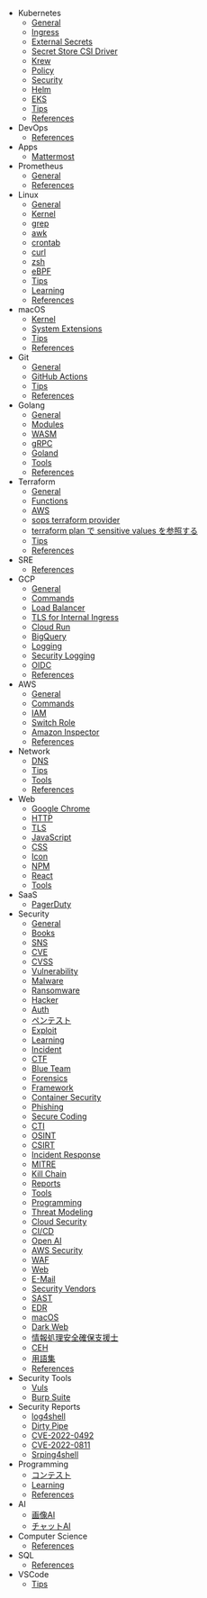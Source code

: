 - Kubernetes
  - [General](k8s/general.md)
  - [Ingress](k8s/ingress.md)
  - [External Secrets](k8s/external-secrets.md)
  - [Secret Store CSI Driver](k8s/secret-store-csi-driver.md)
  - [Krew](k8s/krew.md)
  - [Policy](k8s/policy.md)
  - [Security](k8s/security.md)
  - [Helm](k8s/helm.md)
  - [EKS](k8s/eks.md)
  - [Tips](k8s/tips.md)
  - [References](k8s/references.md)
- DevOps
  - [References](devops/references.md)
- Apps
  - [Mattermost](apps/mattermost.md)
- Prometheus
  - [General](prometheus/general.md)
  - [References](prometheus/references.md)
- Linux
  - [General](linux/general.md)
  - [Kernel](linux/kernel.md)
  - [grep](linux/grep.md)
  - [awk](linux/awk.md)
  - [crontab](linux/crontab.md)
  - [curl](linux/curl.md)
  - [zsh](linux/zsh.md)
  - [eBPF](linux/ebpf.md)
  - [Tips](linux/tips.md)
  - [Learning](linux/learning.md)
  - [References](linux/references.md)
- macOS
  - [Kernel](macos/kernel.md)
  - [System Extensions](macos/sext.md)
  - [Tips](macos/tips.md)
  - [References](macos/references.md)
- Git
  - [General](git/general.md)
  - [GitHub Actions](git/actions.md)
  - [Tips](git/tips.md)
  - [References](git/references.md)
- Golang
  - [General](golang/general.md)
  - [Modules](golang/modules.md)
  - [WASM](golang/wasm.md)
  - [gRPC](golang/grpc.md)
  - [Goland](golang/goland.md)
  - [Tools](golang/tools.md)
  - [References](golang/references.md)
- Terraform
  - [General](terraform/general.md)
  - [Functions](terraform/functions.md)
  - [AWS](terraform/aws.md)
  - [sops terraform provider](terraform/sops.md)
  - [terraform plan で sensitive values を参照する](terraform/plan-sensitive.md)
  - [Tips](terraform/tips.md)
  - [References](terraform/references.md)
- SRE
  - [References](sre/references.md)
- GCP
  - [General](gcp/general.md)
  - [Commands](gcp/command.md)
  - [Load Balancer](gcp/lb.md)
  - [TLS for Internal Ingress](gcp/cert.md)
  - [Cloud Run](gcp/cloudrun.md)
  - [BigQuery](gcp/bigquery.md)
  - [Logging](gcp/logging.md)
  - [Security Logging](gcp/security_logging.md)
  - [OIDC](gcp/oidc.md)
  - [References](gcp/references.md)
- AWS
  - [General](aws/general.md)
  - [Commands](aws/command.md)
  - [IAM](aws/iam.md)
  - [Switch Role](aws/switch-role.md)
  - [Amazon Inspector](aws/inspector.md)
  - [References](aws/references.md)
- Network
  - [DNS](network/dns.md)
  - [Tips](network/tips.md)
  - [Tools](network/tools.md)
  - [References](network/references.md)
- Web
  - [Google Chrome](web/chrome.md)
  - [HTTP](web/http.md)
  - [TLS](web/tls.md)
  - [JavaScript](web/js.md)
  - [CSS](web/css.md)
  - [Icon](web/icon.md)
  - [NPM](web/npm.md)
  - [React](web/react.md)
  - [Tools](web/tools.md)
- SaaS
  - [PagerDuty](saas/pagerduty.md)
- Security
  - [General](security/general.md)
  - [Books](security/books.md)
  - [SNS](security/sns.md)
  - [CVE](security/cve.md)
  - [CVSS](security/cvss.md)
  - [Vulnerability](security/vuln.md)
  - [Malware](security/malware.md)
  - [Ransomware](security/ransomware.md)
  - [Hacker](security/hacker.md)
  - [Auth](security/auth.md)
  - [ペンテスト](security/pentest.md)
  - [Exploit](security/exploit.md)
  - [Learning](security/learning.md)
  - [Incident](security/incident.md)
  - [CTF](security/ctf.md)
  - [Blue Team](security/blue.md)
  - [Forensics](security/forensics.md)
  - [Framework](security/framework.md)
  - [Container Security](security/container.md)
  - [Phishing](security/phishing.md)
  - [Secure Coding](security/secure-coding.md)
  - [CTI](security/cti.md)
  - [OSINT](security/osint.md)
  - [CSIRT](security/csirt.md)
  - [Incident Response](security/ir.md)
  - [MITRE](security/mitre.md)
  - [Kill Chain](security/killchain.md)
  - [Reports](security/reports.md)
  - [Tools](security/tools.md)
  - [Programming](security/programming.md)
  - [Threat Modeling](security/threatmodeling.md)
  - [Cloud Security](security/cloud.md)
  - [CI/CD](security/cicd.md)
  - [Open AI](security/openai.md)
  - [AWS Security](security/aws.md)
  - [WAF](security/waf.md)
  - [Web](security/web.md)
  - [E-Mail](security/email.md)
  - [Security Vendors](security/vendor.md)
  - [SAST](security/sast.md)
  - [EDR](security/edr.md)
  - [macOS](security/mac.md)
  - [Dark Web](security/darkweb.md)
  - [情報処理安全確保支援士](security/ipa-sc.md)
  - [CEH](security/ceh.md)
  - [用語集](security/terms.md)
  - [References](security/references.md)
- Security Tools
  - [Vuls](sectools/vuls.md)
  - [Burp Suite](sectools/burp.md)
- Security Reports
  - [log4shell](secreports/log4shell.md)
  - [Dirty Pipe](secreports/dirtypipe.md)
  - [CVE-2022-0492](secreports/cve-2022-0492.md)
  - [CVE-2022-0811](secreports/cve-2022-0811.md)
  - [Srping4shell](secreports/spring4shell.md)
- Programming
  - [コンテスト](programming/contests.md)
  - [Learning](programming/learning.md)
  - [References](programming/references.md)
- AI
  - [画像AI](ai/aiimage.md)
  - [チャットAI](ai/aichat.md)
- Computer Science
  - [References](cs/references.md)
- SQL
  - [References](sql/references.md)
- VSCode
  - [Tips](vscode/tips.md)

